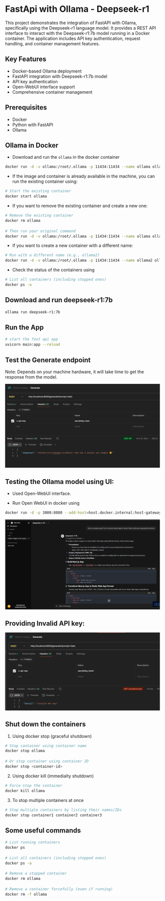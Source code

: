 # FastApi with Ollama - Deepseek-r1

This project demonstrates the integration of FastAPI with Ollama, specifically using the Deepseek-r1 language model. It provides a REST API interface to interact with the Deepseek-r1:7b model running in a Docker container. The application includes API key authentication, request handling, and container management features.

## Key Features
- Docker-based Ollama deployment
- FastAPI integration with Deepseek-r1:7b model
- API key authentication
- Open-WebUI interface support
- Comprehensive container management

## Prerequisites
- Docker
- Python with FastAPI
- Ollama


## Ollama in Docker

- Download and run the `ollama` in the docker container

```bash
docker run -d -v ollama:/root/.ollama -p 11434:11434 --name ollama ollama/ollama
```

- If the image and container is already available in the machine, you can run the existing container using:

```bash
# Start the existing container
docker start ollama
```
- If you want to remove the existing container and create a new one:

```bash
# Remove the existing container
docker rm ollama

# Then run your original command
docker run -d -v ollama:/root/.ollama -p 11434:11434 --name ollama ollama/ollama
```

- If you want to create a new container with a different name:
```bash
# Run with a different name (e.g., ollama2)
docker run -d -v ollama:/root/.ollama -p 11434:11434 --name ollama2 ollama/ollama
```

- Check the status of the containers using
```bash
# List all containers (including stopped ones)
docker ps -a
```
## Download and run deepseek-r1:7b

```bash
ollama run deepseek-r1:7b
```

## Run the App
```bash
# start the fast api app
uvicorn main:app --reload
```

## Test the Generate endpoint
Note: Depends on your machine hardware, it will take time to get the response from the model.

![alt text](image.png)

## Testing the Ollama model using UI:

- Used Open-WebUI interface.

- Run Open WebUI in docker using 

```bash
docker run -d -p 3000:8080 --add-host=host.docker.internal:host-gateway -v open-webui:/app/backend/data --name open-webui --restart always ghcr.io/open-webui/open-webui:main
```

![alt text](image-1.png)

## Providing Invalid API key:
![alt text](image-2.png)

## Shut down the containers

1. Using docker stop (graceful shutdown)
```bash
# Stop container using container name
docker stop ollama

# Or stop container using container ID
docker stop <container-id>
```

2. Using docker kill (immedialty shutdown)
```bash
# Force stop the container
docker kill ollama
```
3. To stop multiple containers at once
```bash
# Stop multiple containers by listing their names/IDs
docker stop container1 container2 container3
```


## Some useful commands
```bash
# List running containers
docker ps

# List all containers (including stopped ones)
docker ps -a

# Remove a stopped container
docker rm ollama

# Remove a container forcefully (even if running)
docker rm -f ollama
```